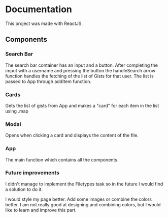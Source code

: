 # Documentation

This project was made with ReactJS.

## Components


### Search Bar

The search bar container has an input and a button. After completing the imput with a username and pressing the button the handleSearch arrow
function handles the fetching of the list of Gists for that user. The list is passed to App through addItem function.

### Cards

Gets the list of gists from App and makes a "card" for each item in the list using .map
### Modal

Opens when clicking a card and displays the content of the file. 

### App

The main function which contains all the components.


### Future improvements

I didn't manage to implement the  Filetypes task so in the future I would find a solution to do it.

I would style my page better. Add some images or combine the colors better. I am not really good at designing and combining colors, but I would like to learn and improve this part.
